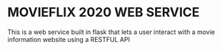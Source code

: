 # MOVIEFLIX 2020 WEB SERVICE

This is a web service built in flask that lets a user interact with a movie information website using a RESTFUL API 